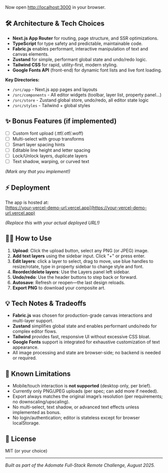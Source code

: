
Now open [http://localhost:3000](http://localhost:3000) in your browser.

## 🛠️ Architecture & Tech Choices

- **Next.js App Router** for routing, page structure, and SSR optimizations.
- **TypeScript** for type safety and predictable, maintainable code.
- **Fabric.js** enables performant, interactive manipulation of text and canvas elements.
- **Zustand** for simple, performant global state and undo/redo logic.
- **Tailwind CSS** for rapid, utility-first, modern styling.
- **Google Fonts API** (front-end) for dynamic font lists and live font loading.

**Key Directories:**
- `/src/app` - Next.js app pages and layouts
- `/src/components` - All editor widgets (toolbar, layer list, property panel...)
- `/src/store` - Zustand global store, undo/redo, all editor state logic
- `/src/styles` - Tailwind + global styles

## ✨ Bonus Features (if implemented)
- [ ] Custom font upload (.ttf/.otf/.woff)
- [ ] Multi-select with group transforms
- [ ] Smart layer spacing hints
- [ ] Editable line height and letter spacing
- [ ] Lock/Unlock layers, duplicate layers
- [ ] Text shadow, warping, or curved text

*(Mark any that you implement!)*

## ⚡ Deployment

The app is hosted at:  
[https://your-vercel-demo-url.vercel.app](https://your-vercel-demo-url.vercel.app)

*(Replace this with your actual deployed URL!)*

## 🧑‍💻 How to Use

1. **Upload**: Click the upload button, select any PNG (or JPEG) image.
2. **Add text layers** using the sidebar input. Click "+" or press enter.
3. **Edit layers**: click a layer to select, drag to move, use blue handles to resize/rotate, type in property sidebar to change style and font.
4. **Reorder/delete layers**: Use the Layers panel left sidebar.
5. **Undo/redo**: Use the header buttons to step back or forward.
6. **Autosave**: Refresh or reopen—the last design reloads.
7. **Export PNG** to download your composite art.

## 💡 Tech Notes & Tradeoffs

- **Fabric.js** was chosen for production-grade canvas interactions and multi-layer support.
- **Zustand** simplifies global state and enables performant undo/redo for complex editor flows.
- **Tailwind** provides fast, responsive UI without excessive CSS bloat.
- **Google Fonts** support is integrated for exhaustive customization of text appearance.
- All image processing and state are browser-side; no backend is needed or required.

## 🧩 Known Limitations

- Mobile/touch interaction is **not supported** (desktop only, per brief).
- Currently only PNG/JPEG uploads (per spec; can add more if needed).
- Export always matches the original image’s resolution (per requirements; no downscaling/upscaling).
- No multi-select, text shadow, or advanced text effects unless implemented as bonus.
- No login/authentication; editor is stateless except for browser localStorage.

## 📄 License

MIT (or your choice)

---

*Built as part of the Adomate Full-Stack Remote Challenge, August 2025.*
